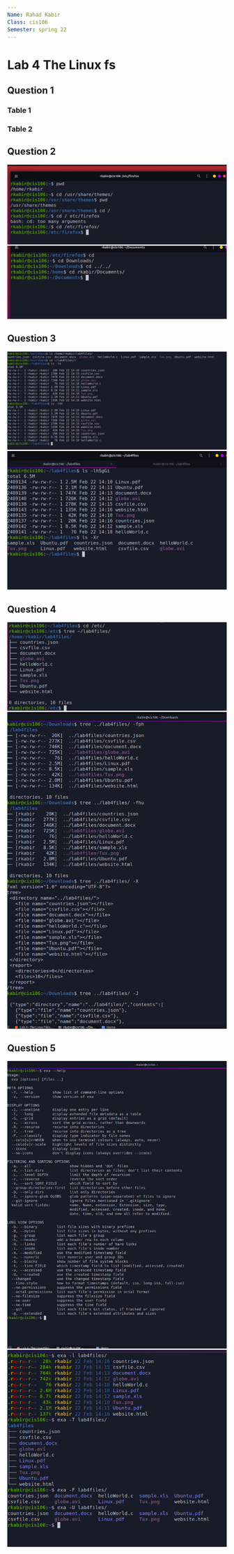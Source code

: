 ```yaml
---
Name: Rahad Kabir
Class: cis106
Semester: spring 22
---
```


# Lab 4 The Linux fs

## Question 1

### Table 1


### Table 2 

## Question 2
![q2.1](q2.1.png)<br>
![q2.2](q2.2.png)<br>
## Question 3
![q3.1](q3.1.png)<br>
![q3.2](q3.2.png)<br>
## Question 4
![q4.1](q4.1.png)<br>
![q4.2](q4.2.png)<br>
## Question 5
![q5.1](q5.1.png)<br>
![q5.2](q5.2.png)<br>